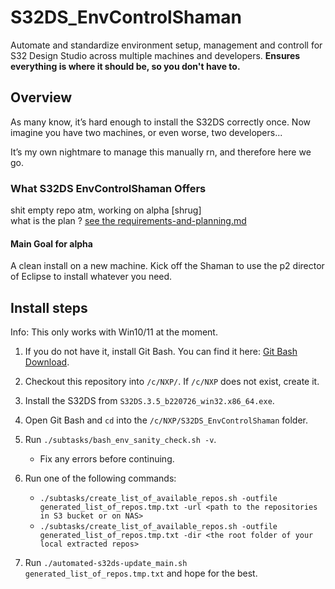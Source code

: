 # S32DS_EnvControlShaman
Automate and standardize environment setup, management and controll for S32 Design Studio across multiple machines and developers.
**Ensures everything is where it should be, so you don't have to.**

## Overview

As many know, it’s hard enough to install the S32DS correctly once. Now imagine you have two machines, or even worse, two developers...

It’s my own nightmare to manage this manually rn, and therefore here we go.

### What S32DS EnvControlShaman Offers

shit empty repo atm, working on alpha [shrug]  
what is the plan ? [see the requirements-and-planning.md](requirements-and-planning.md)

#### Main Goal for alpha

A clean install on a new machine. Kick off the Shaman to use the p2 director of Eclipse to install whatever you need.

## Install steps
Info: This only works with Win10/11 at the moment.

1. If you do not have it, install Git Bash. You can find it here: [Git Bash Download](https://www.git-scm.com/download/win).

2. Checkout this repository into `/c/NXP/`. If `/c/NXP` does not exist, create it.

3. Install the S32DS from `S32DS.3.5_b220726_win32.x86_64.exe`.

4. Open Git Bash and `cd` into the `/c/NXP/S32DS_EnvControlShaman` folder.

5. Run `./subtasks/bash_env_sanity_check.sh -v`.
    - Fix any errors before continuing.

6. Run one of the following commands:
    - `./subtasks/create_list_of_available_repos.sh -outfile generated_list_of_repos.tmp.txt -url <path to the repositories in S3 bucket or on NAS>`
    - `./subtasks/create_list_of_available_repos.sh -outfile generated_list_of_repos.tmp.txt -dir <the root folder of your local extracted repos>`

7. Run `./automated-s32ds-update_main.sh generated_list_of_repos.tmp.txt` and hope for the best.

